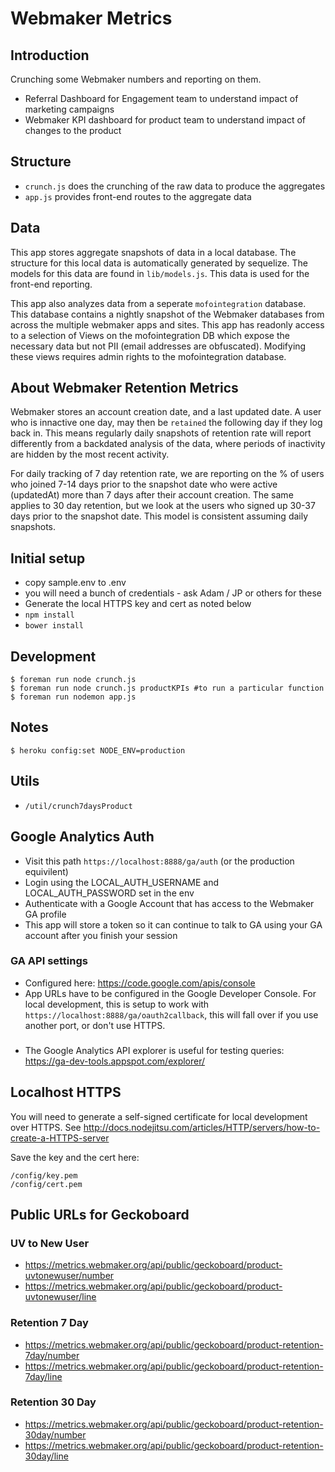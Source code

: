Webmaker Metrics
===================================================

## Introduction

Crunching some Webmaker numbers and reporting on them.

* Referral Dashboard for Engagement team to understand impact of marketing campaigns
* Webmaker KPI dashboard for product team to understand impact of changes to the product

## Structure

* `crunch.js` does the crunching of the raw data to produce the aggregates
* `app.js` provides front-end routes to the aggregate data

## Data

This app stores aggregate snapshots of data in a local database. The structure for this local data is automatically generated by sequelize. The models for this data are found in `lib/models.js`. This data is used for the front-end reporting.

This app also analyzes data from a seperate `mofointegration` database. This database contains a nightly snapshot of the Webmaker databases from across the multiple webmaker apps and sites. This app has readonly access to a selection of Views on the mofointegration DB which expose the necessary data but not PII (email addresses are obfuscated). Modifying these views requires admin rights to the mofointegration database.

## About Webmaker Retention Metrics

Webmaker stores an account creation date, and a last updated date. A user who is innactive one day, may then be `retained` the following day if they log back in. This means regularly daily snapshots of retention rate will report differently from a backdated analysis of the data, where periods of inactivity are hidden by the most recent activity.

For daily tracking of 7 day retention rate, we are reporting on the % of users who joined 7-14 days prior to the snapshot date who were active (updatedAt) more than 7 days after their account creation. The same applies to 30 day retention, but we look at the users who signed up 30-37 days prior to the snapshot date. This model is consistent assuming daily snapshots.

## Initial setup

* copy sample.env to .env
* you will need a bunch of credentials - ask Adam / JP or others for these
* Generate the local HTTPS key and cert as noted below
* `npm install`
* `bower install`


## Development
```
$ foreman run node crunch.js
$ foreman run node crunch.js productKPIs #to run a particular function
$ foreman run nodemon app.js
```

## Notes

```
$ heroku config:set NODE_ENV=production
```

## Utils
* `/util/crunch7daysProduct`

## Google Analytics Auth

* Visit this path `https://localhost:8888/ga/auth` (or the production equivilent)
* Login using the LOCAL_AUTH_USERNAME and LOCAL_AUTH_PASSWORD set in the env
* Authenticate with a Google Account that has access to the Webmaker GA profile
* This app will store a token so it can continue to talk to GA using your GA account after you finish your session

### GA API settings

* Configured here: https://code.google.com/apis/console
* App URLs have to be configured in the Google Developer Console. For local development, this is setup to work with `https://localhost:8888/ga/oauth2callback`, this will fall over if you use another port, or don't use HTTPS.

###
* The Google Analytics API explorer is useful for testing queries: https://ga-dev-tools.appspot.com/explorer/

## Localhost HTTPS

You will need to generate a self-signed certificate for local development over HTTPS. See http://docs.nodejitsu.com/articles/HTTP/servers/how-to-create-a-HTTPS-server

Save the key and the cert here:

```
/config/key.pem
/config/cert.pem
```

## Public URLs for Geckoboard

### UV to New User
* https://metrics.webmaker.org/api/public/geckoboard/product-uvtonewuser/number
* https://metrics.webmaker.org/api/public/geckoboard/product-uvtonewuser/line

### Retention 7 Day
* https://metrics.webmaker.org/api/public/geckoboard/product-retention-7day/number
* https://metrics.webmaker.org/api/public/geckoboard/product-retention-7day/line

### Retention 30 Day
* https://metrics.webmaker.org/api/public/geckoboard/product-retention-30day/number
* https://metrics.webmaker.org/api/public/geckoboard/product-retention-30day/line
